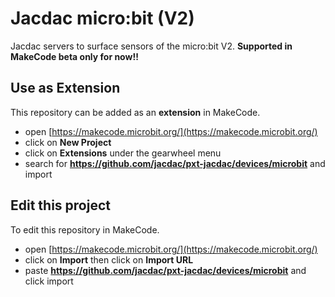 
# Jacdac micro:bit (V2)

Jacdac servers to surface sensors of the micro:bit V2. **Supported in MakeCode beta only for now!!**

## Use as Extension

This repository can be added as an **extension** in MakeCode.

* open [https://makecode.microbit.org/](https://makecode.microbit.org/)
* click on **New Project**
* click on **Extensions** under the gearwheel menu
* search for **https://github.com/jacdac/pxt-jacdac/devices/microbit** and import

## Edit this project

To edit this repository in MakeCode.

* open [https://makecode.microbit.org/](https://makecode.microbit.org/)
* click on **Import** then click on **Import URL**
* paste **https://github.com/jacdac/pxt-jacdac/devices/microbit** and click import
